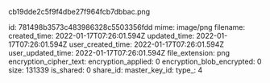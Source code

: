 cb19dde2c5f9f4dbe27f964fcb7dbbac.png

id: 781498b3573c483986328c5503356fdd
mime: image/png
filename: 
created_time: 2022-01-17T07:26:01.594Z
updated_time: 2022-01-17T07:26:01.594Z
user_created_time: 2022-01-17T07:26:01.594Z
user_updated_time: 2022-01-17T07:26:01.594Z
file_extension: png
encryption_cipher_text: 
encryption_applied: 0
encryption_blob_encrypted: 0
size: 131339
is_shared: 0
share_id: 
master_key_id: 
type_: 4